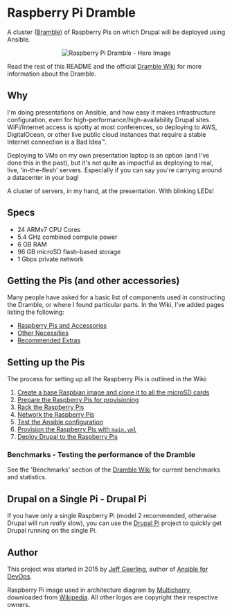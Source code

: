 # Raspberry Pi Dramble

A cluster ([Bramble](http://elinux.org/Bramble)) of Raspberry Pis on which Drupal will be deployed using Ansible.

<p align="center"><img src="https://raw.githubusercontent.com/geerlingguy/raspberry-pi-dramble/master/images/raspberry-pi-dramble-hero.jpg" alt="Raspberry Pi Dramble - Hero Image" /></p>

Read the rest of this README and the official [Dramble Wiki](https://github.com/geerlingguy/raspberry-pi-dramble/wiki) for more information about the Dramble.

## Why

I'm doing presentations on Ansible, and how easy it makes infrastructure configuration, even for high-performance/high-availability Drupal sites. WiFi/Internet access is spotty at most conferences, so deploying to AWS, DigitalOcean, or other live public cloud instances that require a stable Internet connection is a Bad Idea™.

Deploying to VMs on my own presentation laptop is an option (and I've done this in the past), but it's not quite as impactful as deploying to real, live, 'in-the-flesh' servers. Especially if you can say you're carrying around a datacenter in your bag!

A cluster of servers, in my hand, at the presentation. With blinking LEDs!

## Specs

  - 24 ARMv7 CPU Cores
  - 5.4 GHz combined compute power
  - 6 GB RAM
  - 96 GB microSD flash-based storage
  - 1 Gbps private network

## Getting the Pis (and other accessories)

Many people have asked for a basic list of components used in constructing the Dramble, or where I found particular parts. In the Wiki, I've added pages listing the following:

  - [Raspberry Pis and Accessories](https://github.com/geerlingguy/raspberry-pi-dramble/wiki/Raspberry-Pis-and-Accessories)
  - [Other Necessities](https://github.com/geerlingguy/raspberry-pi-dramble/wiki/Other-Necessities)
  - [Recommended Extras](https://github.com/geerlingguy/raspberry-pi-dramble/wiki/Recommended-Extras)

## Setting up the Pis

The process for setting up all the Raspberry Pis is outlined in the Wiki:

  1. [Create a base Raspbian image and clone it to all the microSD cards](https://github.com/geerlingguy/raspberry-pi-dramble/wiki/Build-Diet-Raspbian-Image)
  2. [Prepare the Raspberry Pis for provisioning](https://github.com/geerlingguy/raspberry-pi-dramble/wiki/Prepare-the-Raspberry-Pis)
  3. [Rack the Raspberry Pis](https://github.com/geerlingguy/raspberry-pi-dramble/wiki/Rack-the-Raspberry-Pis)
  4. [Network the Raspberry Pis](https://github.com/geerlingguy/raspberry-pi-dramble/wiki/Network-the-Raspberry-Pis)
  5. [Test the Ansible configuration](https://github.com/geerlingguy/raspberry-pi-dramble/wiki/Test-Ansible-configuration)
  6. [Provision the Raspberry Pis with `main.yml`](https://github.com/geerlingguy/raspberry-pi-dramble/wiki/Provision-the-Raspberry-Pis)
  7. [Deploy Drupal to the Raspberry Pis](https://github.com/geerlingguy/raspberry-pi-dramble/wiki/Deploy-Drupal-to-the-Raspberry-Pis)

### Benchmarks - Testing the performance of the Dramble

See the 'Benchmarks' section of the [Dramble Wiki](https://github.com/geerlingguy/raspberry-pi-dramble/wiki/Home) for current benchmarks and statistics.

## Drupal on a Single Pi - Drupal Pi

If you have only a single Raspberry Pi (model 2 recommended, otherwise Drupal will run _really_ slow), you can use the [Drupal Pi](https://github.com/geerlingguy/drupal-pi) project to quickly get Drupal running on the single Pi.

## Author

This project was started in 2015 by [Jeff Geerling](http://jeffgeerling.com/), author of [Ansible for DevOps](http://ansiblefordevops.com/).

Raspberry Pi image used in architecture diagram by [Multicherry](http://commons.wikimedia.org/wiki/User:Multicherry), downloaded from [Wikipedia](http://en.m.wikipedia.org/wiki/File:Raspberry_Pi_2_Model_B_v1.1_top_new_(bg_cut_out).jpg). All other logos are copyright their respective owners.
